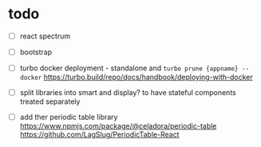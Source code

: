 # todo

- [ ] react spectrum 
- [ ] bootstrap

- [ ] turbo docker deployment - standalone and `turbo prune {appname} --docker` <https://turbo.build/repo/docs/handbook/deploying-with-docker>
- [ ] split libraries into smart and display? to have stateful components treated separately


- [ ] add ther periodic table library
https://www.npmjs.com/package/@celadora/periodic-table
https://github.com/LagSlug/PeriodicTable-React

